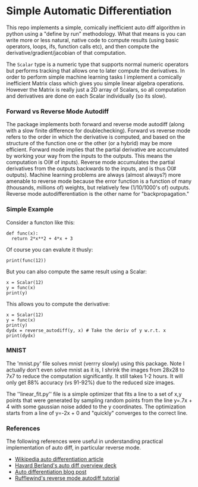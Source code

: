 # Simple Automatic Differentiation

This repo implements a simple, comically inefficient auto diff algorithm in python using a "define by run" methodology.  What that means is you can write more or less natural, native code to compute results (using basic operators, loops, ifs, function calls etc), and then compute the derivative/gradient/jacobian of that computation.

The ``Scalar`` type is a numeric type that supports normal numeric operators but performs tracking that allows one to later compute the derivatives.  In order to perform simple machine learning tasks I implement a comically inefficient Matrix class which gives you simple linear algebra operations.  However the Matrix is really just a 2D array of Scalars, so all computation and derivatives are done on each Scalar individually (so its slow).

### Forward vs Reverse Mode Autodiff

The package implements both forward and reverse mode autodiff (along with a slow finite difference for doublechecking).  Forward vs reverse mode refers to the order in which the derivative is computed, and based on the structure of the function one or the other (or a hybrid) may be more efficient.  Forward mode implies that the partial derivative are accumulated by working your way from the inputs to the outputs.  This means the computation is O(# of inputs).  Reverse mode accumulates the partial derivatives from the outputs backwards to the inputs, and is thus O(# outputs).  Machine learning problems are always (almost always?) more amenable to reverse mode because the error function is a function of many (thousands, millions of) weights, but relatively few (1/10/1000's of) outputs.  Reverse mode autodifferentiation is the other name for "backpropagation."

### Simple Example

Consider a functon like this:

    def func(x):
      return 2*x**2 + 4*x + 3

Of course you can evalute it thusly:

    print(func(12))

But you can also compute the same result using a Scalar:

    x = Scalar(12)
    y = func(x)
    print(y)

This allows you to compute the derivative:

    x = Scalar(12)
	y = func(x)
	print(y)
	dydx = reverse_autodiff(y, x) # Take the deriv of y w.r.t. x
	print(dydx)

### MNIST

The 'mnist.py' file solves mnist (verrry slowly) using this package.  Note I actually don't even solve mnist as it is, I shrink the images from 28x28 to 7x7 to reduce the computation significantly.  It still takes 1-2 hours.  It will only get 88% accuracy (vs 91-92%) due to the reduced size images.

The ''linear_fit.py'' file is a simple optimizer that fits a line to a set of x,y points that were generated by sampling random points from the line y=.7x + 4 with some gaussian noise added to the y coordinates.  The optimization starts from a line of y=-2x + 0 and "quickly" converges to the correct line.

### References

The following references were useful in understanding practical implementation of auto diff, in particular reverse mode.

* [Wikipedia auto differentiation article](https://en.wikipedia.org/wiki/Automatic_differentiation)
* [Havard Berland's auto diff overview deck](http://www.robots.ox.ac.uk/~tvg/publications/talks/autodiff.pdf)
* [Auto differentiation blog post](http://www.columbia.edu/~ahd2125/post/2015/12/5/)
* [Rufflewind's reverse mode autodiff tutorial](https://rufflewind.com/2016-12-30/reverse-mode-automatic-differentiation)
